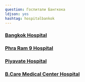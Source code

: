 ```yaml
---
question: Госпитали Бангкока
ldjson: yes
hashtag: hospitalbankok
---
```


### [Bangkok Hospital](https://maps.app.goo.gl/14EZNrYZKiAug4NA9)

### [Phra Ram 9 Hospital](https://maps.app.goo.gl/YLRrHUbdRbRoT3Dk7)

### [Piyavate Hospital](https://maps.app.goo.gl/irEr7zRVFLVmXX7N6)

### [B.Care Medical Center Hospital](https://maps.app.goo.gl/VVtNxYLAGbvkN7fe9)

